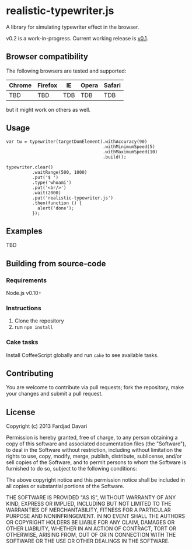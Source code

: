 # realistic-typewriter.js

A library for simulating typewriter effect in the browser.

v0.2 is a work-in-progress. Current working release is
[v0.1](https://github.com/fardjad/realistic-typewriter.js/tree/v0.1).

## Browser compatibility

The following browsers are tested and supported:

|Chrome|Firefox|IE |Opera|Safari|
|------|-------|---|-----|------|
|TBD   |TBD    |TDB|TDB  |TDB   |

but it might work on others as well.

## Usage

    var tw = typewriter(targetDomElement).withAccuracy(90)
                                         .withMinimumSpeed(5)
                                         .withMaximumSpeed(10)
                                         .build();

    typewriter.clear()
              .waitRange(500, 1000)
              .put('$ ')
              .type('whoami')
              .put('<br/>')
              .wait(2000)
              .put('realistic-typewriter.js')
              .then(function () {
                alert('done');
              });

## Examples

TBD

## Building from source-code

### Requirements

Node.js v0.10+

### Instructions

1. Clone the repository
2. run `npm install`

### Cake tasks

Install CoffeeScript globally and run `cake` to see available tasks.

## Contributing

You are welcome to contribute via pull requests; fork the repository,
make your changes and submit a pull request.

## License

Copyright (c) 2013 Fardjad Davari

Permission is hereby granted, free of charge, to any person obtaining a copy
of this software and associated documentation files (the "Software"), to deal
in the Software without restriction, including without limitation the rights
to use, copy, modify, merge, publish, distribute, sublicense, and/or sell
copies of the Software, and to permit persons to whom the Software is
furnished to do so, subject to the following conditions:

The above copyright notice and this permission notice shall be included in all
copies or substantial portions of the Software.

THE SOFTWARE IS PROVIDED "AS IS", WITHOUT WARRANTY OF ANY KIND, EXPRESS OR
IMPLIED, INCLUDING BUT NOT LIMITED TO THE WARRANTIES OF MERCHANTABILITY,
FITNESS FOR A PARTICULAR PURPOSE AND NONINFRINGEMENT. IN NO EVENT SHALL THE
AUTHORS OR COPYRIGHT HOLDERS BE LIABLE FOR ANY CLAIM, DAMAGES OR OTHER
LIABILITY, WHETHER IN AN ACTION OF CONTRACT, TORT OR OTHERWISE, ARISING FROM,
OUT OF OR IN CONNECTION WITH THE SOFTWARE OR THE USE OR OTHER DEALINGS IN THE
SOFTWARE.